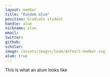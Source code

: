 ```yaml
---
layout: member
title: "Random alum"
position: Graduate student
handle: alum
nickname: alum
email: 
twitter: 
github: 
scholar: 
image: /assets/images/team/default-member.svg
alum: true
---
```

This is what an alum looks like
